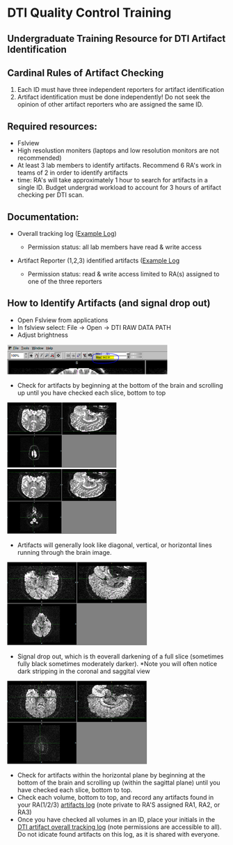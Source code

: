 # DTI Quality Control Training 
## Undergraduate Training Resource for DTI Artifact Identification


## Cardinal Rules of Artifact Checking
1. Each ID must have three independent reporters for artifact identification
1. Artifact identification must be done independently! Do not seek the opinion of other artifact reporters who are assigned the same ID. 

## Required resources: 
- Fslview
- High resolustion moniters (laptops and low resolution monitors are not recommended)
- At least 3 lab members to identify artifacts. Recommend 6 RA's work in teams of 2 in order to identify artifacts
- time: RA's will take approximately 1 hour to search for artifacts in a single ID. Budget undergrad workload to account for 3 hours of artifact checking per DTI scan. 


## Documentation: 
- Overall tracking log ([Example Log](https://docs.google.com/spreadsheets/d/e/2PACX-1vSxzCu0iLoKPHfjUIQ4U8b0XRmddBITwl3lmU0p7yyOHU1KJ6huS4SGx6KZfddjeG2HJKbbIGOttc2P/pub?output=xlsx))
    - Permission status: all lab members have read & write access
    
- Artifact Reporter (1,2,3) identified artifacts ([Example Log](https://docs.google.com/spreadsheets/d/e/2PACX-1vR_khA-rgupFDCrYI_BwQ8pNFJB3AxZVUzgOLU1zO9uoOws7NpPhKlzmB8eidODk6oXd4JzEVSYdOxb/pub?output=xlsx)
    - Permission status: read & write access limited to RA(s) assigned to one of the three reporters
    
## How to Identify Artifacts (and signal drop out)
- Open Fslview from applications
- In fslview select: File -> Open -> DTI RAW DATA PATH
- Adjust brightness

<!--the below code is how you center an image and add an image--> 

![Image](brightness.png)
- Check for artifacts by beginning at the bottom of the brain and scrolling up until you have checked each slice, bottom to top

![Image](artifact1.png) ![Image](artifact2.png)
- Artifacts will generally look like diagonal, vertical, or horizontal lines running through the brain image.


![Image](artifact3.png)
- Signal drop out, which is th eoverall darkening of a full slice (sometimes fully black sometimes moderately darker). *Note you will often notice dark stripping in the coronal and saggital view

![Image](artifact4.png)
- Check for artifacts within the horizontal plane by beginning at the bottom of the brain and scrolling up (within the sagittal plane)  until you have checked each slice, bottom to top. 
- Check each volume, bottom to top, and record any artifacts found in your RA(1/2/3) [artifacts log](https://docs.google.com/spreadsheets/d/e/2PACX-1vR_khA-rgupFDCrYI_BwQ8pNFJB3AxZVUzgOLU1zO9uoOws7NpPhKlzmB8eidODk6oXd4JzEVSYdOxb/pub?output=xlsx) (note private to RA'S assigned RA1, RA2, or RA3)
- Once you have checked all volumes in an ID, place your initials in the [DTI artifact overall tracking log](https://docs.google.com/spreadsheets/d/e/2PACX-1vSxzCu0iLoKPHfjUIQ4U8b0XRmddBITwl3lmU0p7yyOHU1KJ6huS4SGx6KZfddjeG2HJKbbIGOttc2P/pub?output=xlsx) (note permissions are accessible to all). Do not idicate found artifacts on this log, as it is shared with everyone.
